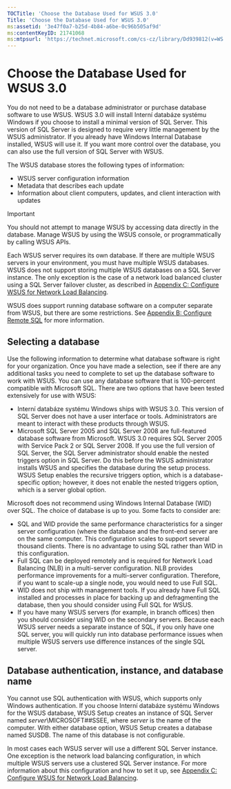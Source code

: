 ```yaml
---
TOCTitle: 'Choose the Database Used for WSUS 3.0'
Title: 'Choose the Database Used for WSUS 3.0'
ms:assetid: '3e47f0a7-b25d-4b84-a6be-0c96b505af9d'
ms:contentKeyID: 21741068
ms:mtpsurl: 'https://technet.microsoft.com/cs-cz/library/Dd939812(v=WS.10)'
---
```


Choose the Database Used for WSUS 3.0
=====================================

You do not need to be a database administrator or purchase database software to use WSUS. WSUS 3.0 will install Interní databáze systému Windows if you choose to install a minimal version of SQL Server. This version of SQL Server is designed to require very little management by the WSUS administrator. If you already have Windows Internal Database installed, WSUS will use it. If you want more control over the database, you can also use the full version of SQL Server with WSUS.

The WSUS database stores the following types of information:

-   WSUS server configuration information
-   Metadata that describes each update
-   Information about client computers, updates, and client interaction with updates

 
> [!IMPORTANT]  
> You should not attempt to manage WSUS by accessing data directly in the database. Manage WSUS by using the WSUS console, or programmatically by calling WSUS APIs.

 

Each WSUS server requires its own database. If there are multiple WSUS servers in your environment, you must have multiple WSUS databases. WSUS does not support storing multiple WSUS databases on a SQL Server instance. The only exception is the case of a network load balanced cluster using a SQL Server failover cluster, as described in [Appendix C: Configure WSUS for Network Load Balancing](https://technet.microsoft.com/ad30cc5d-ceaa-41a0-9e22-7b1ca15e2852).

WSUS does support running database software on a computer separate from WSUS, but there are some restrictions. See [Appendix B: Configure Remote SQL](https://technet.microsoft.com/c7054b82-8ed6-4774-9252-46c84e50ef8c) for more information.

Selecting a database
--------------------

Use the following information to determine what database software is right for your organization. Once you have made a selection, see if there are any additional tasks you need to complete to set up the database software to work with WSUS. You can use any database software that is 100-percent compatible with Microsoft SQL. There are two options that have been tested extensively for use with WSUS:

-   Interní databáze systému Windows ships with WSUS 3.0. This version of SQL Server does not have a user interface or tools. Administrators are meant to interact with these products through WSUS.
-   Microsoft SQL Server 2005 and SQL Server 2008 are full-featured database software from Microsoft. WSUS 3.0 requires SQL Server 2005 with Service Pack 2 or SQL Server 2008. If you use the full version of SQL Server, the SQL Server administrator should enable the nested triggers option in SQL Server. Do this before the WSUS administrator installs WSUS and specifies the database during the setup process. WSUS Setup enables the recursive triggers option, which is a database-specific option; however, it does not enable the nested triggers option, which is a server global option.

Microsoft does not recommend using Windows Internal Database (WID) over SQL. The choice of database is up to you. Some facts to consider are:

-   SQL and WID provide the same performance characteristics for a singer server configuration (where the database and the front-end server are on the same computer. This configuration scales to support several thousand clients. There is no advantage to using SQL rather than WID in this configuration.
-   Full SQL can be deployed remotely and is required for Network Load Balancing (NLB) in a multi-server configuration. NLB provides performance improvements for a multi-server configuration. Therefore, if you want to scale-up a single node, you would need to use Full SQL.
-   WID does not ship with management tools. If you already have Full SQL installed and processes in place for backing up and defragmenting the database, then you should consider using Full SQL for WSUS.
-   If you have many WSUS servers (for example, in branch offices) then you should consider using WID on the secondary servers. Because each WSUS server needs a separate instance of SQL, if you only have one SQL server, you will quickly run into database performance issues when multiple WSUS servers use difference instances of the single SQL server.

Database authentication, instance, and database name
----------------------------------------------------

You cannot use SQL authentication with WSUS, which supports only Windows authentication. If you choose Interní databáze systému Windows for the WSUS database, WSUS Setup creates an instance of SQL Server named *server*\\MICROSOFT\#\#SSEE, where *server* is the name of the computer. With either database option, WSUS Setup creates a database named SUSDB. The name of this database is not configurable.

In most cases each WSUS server will use a different SQL Server instance. One exception is the network load balancing configuration, in which multiple WSUS servers use a clustered SQL Server instance. For more information about this configuration and how to set it up, see [Appendix C: Configure WSUS for Network Load Balancing](https://technet.microsoft.com/ad30cc5d-ceaa-41a0-9e22-7b1ca15e2852).
